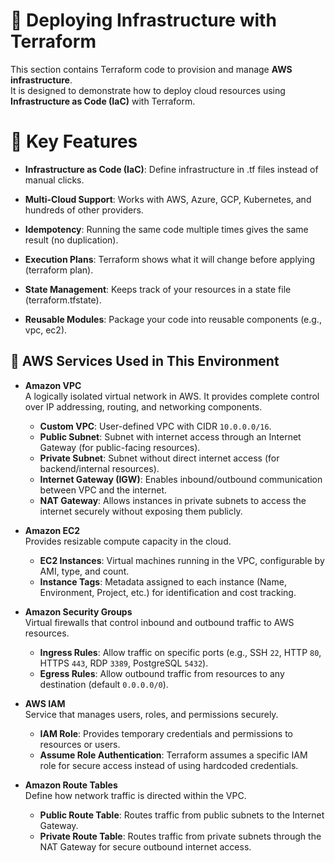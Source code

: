 # 🚀 Deploying Infrastructure with Terraform

This section contains Terraform code to provision and manage **AWS infrastructure**.  
It is designed to demonstrate how to deploy cloud resources using **Infrastructure as Code (IaC)** with Terraform.  

# 🔑 Key Features

- **Infrastructure as Code (IaC)**: Define infrastructure in .tf files instead of manual clicks.

- **Multi-Cloud Support**: Works with AWS, Azure, GCP, Kubernetes, and hundreds of other providers.

- **Idempotency**: Running the same code multiple times gives the same result (no duplication).

- **Execution Plans**: Terraform shows what it will change before applying (terraform plan).

- **State Management**: Keeps track of your resources in a state file (terraform.tfstate).

- **Reusable Modules**: Package your code into reusable components (e.g., vpc, ec2).

## 📌 AWS Services Used in This Environment

- **Amazon VPC**  
  A logically isolated virtual network in AWS. It provides complete control over IP addressing, routing, and networking components.  
  - **Custom VPC**: User-defined VPC with CIDR `10.0.0.0/16`.  
  - **Public Subnet**: Subnet with internet access through an Internet Gateway (for public-facing resources).  
  - **Private Subnet**: Subnet without direct internet access (for backend/internal resources).  
  - **Internet Gateway (IGW)**: Enables inbound/outbound communication between VPC and the internet.  
  - **NAT Gateway**: Allows instances in private subnets to access the internet securely without exposing them publicly.  

- **Amazon EC2**  
  Provides resizable compute capacity in the cloud.  
  - **EC2 Instances**: Virtual machines running in the VPC, configurable by AMI, type, and count.  
  - **Instance Tags**: Metadata assigned to each instance (Name, Environment, Project, etc.) for identification and cost tracking.  

- **Amazon Security Groups**  
  Virtual firewalls that control inbound and outbound traffic to AWS resources.  
  - **Ingress Rules**: Allow traffic on specific ports (e.g., SSH `22`, HTTP `80`, HTTPS `443`, RDP `3389`, PostgreSQL `5432`).  
  - **Egress Rules**: Allow outbound traffic from resources to any destination (default `0.0.0.0/0`).  

- **AWS IAM**  
  Service that manages users, roles, and permissions securely.  
  - **IAM Role**: Provides temporary credentials and permissions to resources or users.  
  - **Assume Role Authentication**: Terraform assumes a specific IAM role for secure access instead of using hardcoded credentials.  

- **Amazon Route Tables**  
  Define how network traffic is directed within the VPC.  
  - **Public Route Table**: Routes traffic from public subnets to the Internet Gateway.  
  - **Private Route Table**: Routes traffic from private subnets through the NAT Gateway for secure outbound internet access.  
